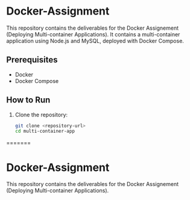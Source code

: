 # Docker-Assignment
This repository contains the deliverables for the Docker Assignement (Deploying Multi-container Applications). It contains a multi-container application using Node.js and MySQL, deployed with Docker Compose.

## Prerequisites

- Docker
- Docker Compose

## How to Run

1. Clone the repository:
   ```bash
   git clone <repository-url>
   cd multi-container-app

=======
# Docker-Assignment
This repository contains the deliverables for the Docker Assignement (Deploying Multi-container Applications).
